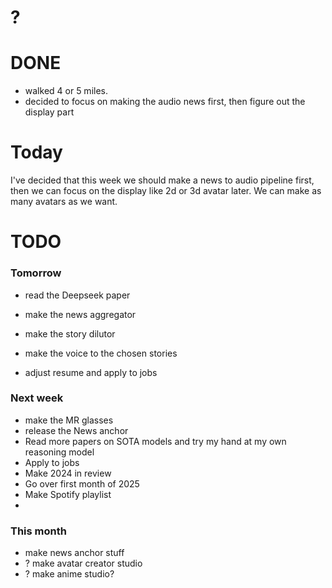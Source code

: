 # ?

# DONE
- walked 4 or 5 miles. 
- decided to focus on making the audio news first, then figure out the display part

# Today
I've decided that this week we should make a news to audio pipeline first, then we can focus on the display like 2d or 3d avatar later. We can make as many avatars as we want. 

# TODO

### Tomorrow
- read the Deepseek paper
- make the news aggregator
- make the story dilutor
- make the voice to the chosen stories

- adjust resume and apply to jobs


### Next week
- make the MR glasses
- release the News anchor
- Read more papers on SOTA models and try my hand at my own reasoning model
- Apply to jobs
- Make 2024 in review
- Go over first month of 2025
- Make Spotify playlist
- 

### This month
- make news anchor stuff
- ? make avatar creator studio
- ? make anime studio?
